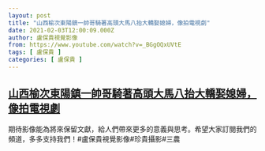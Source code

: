 ```yaml
---
layout: post
title: "山西榆次東陽鎮一帥哥騎著高頭大馬八抬大轎娶媳婦，像拍電視劇"
date: 2021-02-03T12:00:09.000Z
author: 盧保貴視覺影像
from: https://www.youtube.com/watch?v=_BGgOQxUVtE
tags: [ 盧保貴 ]
categories: [ 盧保貴 ]
---
```

<!--1612353609000-->
[山西榆次東陽鎮一帥哥騎著高頭大馬八抬大轎娶媳婦，像拍電視劇](https://www.youtube.com/watch?v=_BGgOQxUVtE)
------

<div>
期待影像能為將來保留文獻，給人們帶來更多的意義與思考。希望大家訂閱我們的頻道，多多支持我們！#盧保貴視覺影像#珍貴攝影#三農
</div>
